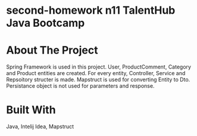 # second-homework n11 TalentHub Java Bootcamp

# About The Project
Spring Framework is used in this project. User, ProductComment, Category and Product entities are created. For every entity, Controller, Service and Repsoitory structer is made. Mapstruct is used for converting Entity to Dto. Persistance object is not used for parameters and response.

# Built With
Java, Intelij Idea, Mapstruct
